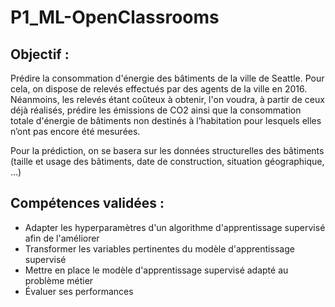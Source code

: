 # P1_ML-OpenClassrooms

## Objectif : 

Prédire la consommation d'énergie des bâtiments de la ville de Seattle. Pour cela, on dispose de relevés effectués par des agents de la ville en 2016.
Néanmoins, les relevés étant coûteux à obtenir, l'on voudra, à partir de ceux déjà réalisés, prédire les émissions de CO2 ainsi que la consommation totale d'énergie de bâtiments non destinés à l’habitation pour lesquels elles n’ont pas encore été mesurées.

Pour la prédiction, on se basera sur les données structurelles des bâtiments (taille et usage des bâtiments, date de construction, situation géographique, ...)

## Compétences validées :

* Adapter les hyperparamètres d'un algorithme d'apprentissage supervisé afin de l'améliorer
* Transformer les variables pertinentes du modèle d'apprentissage supervisé
* Mettre en place le modèle d'apprentissage supervisé adapté au problème métier
* Évaluer ses performances 
